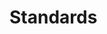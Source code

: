 # Standards

<!--

This section sets out our coding and design standards.

We need standards else different teams, and even different people within the same team, would build things very differently.

-->
